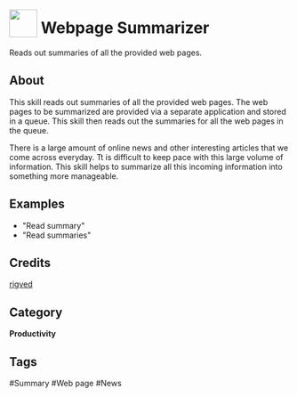 # <img src="https://raw.githack.com/FortAwesome/Font-Awesome/master/svgs/solid/newspaper.svg" card_color="#2C3E50" width="50" height="50" style="vertical-align:bottom"/> Webpage Summarizer
Reads out summaries of all the provided web pages.

## About
This skill reads out summaries of all the provided web pages. The web pages to be summarized are provided via a separate application and stored in a queue. This skill then reads out the summaries for all the web pages in the queue.

There is a large amount of online news and other interesting articles that we come across everyday. Tt is difficult to keep pace with this large volume of information. This skill helps to summarize all this incoming information into something more manageable.

## Examples
* "Read summary"
* "Read summaries"

## Credits
[rigved](https://github.com/rigved/)

## Category
**Productivity**

## Tags
#Summary
#Web page
#News

